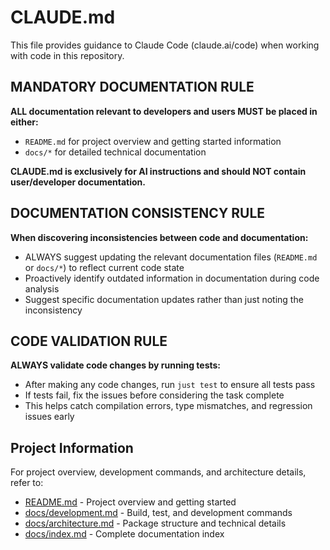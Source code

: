 # CLAUDE.md

This file provides guidance to Claude Code (claude.ai/code) when working with code in this repository.

## MANDATORY DOCUMENTATION RULE

**ALL documentation relevant to developers and users MUST be placed in either:**
- `README.md` for project overview and getting started information
- `docs/*` for detailed technical documentation

**CLAUDE.md is exclusively for AI instructions and should NOT contain user/developer documentation.**

## DOCUMENTATION CONSISTENCY RULE

**When discovering inconsistencies between code and documentation:**
- ALWAYS suggest updating the relevant documentation files (`README.md` or `docs/*`) to reflect current code state
- Proactively identify outdated information in documentation during code analysis
- Suggest specific documentation updates rather than just noting the inconsistency

## CODE VALIDATION RULE

**ALWAYS validate code changes by running tests:**
- After making any code changes, run `just test` to ensure all tests pass
- If tests fail, fix the issues before considering the task complete
- This helps catch compilation errors, type mismatches, and regression issues early

## Project Information

For project overview, development commands, and architecture details, refer to:
- [README.md](README.md) - Project overview and getting started
- [docs/development.md](docs/development.md) - Build, test, and development commands
- [docs/architecture.md](docs/architecture.md) - Package structure and technical details
- [docs/index.md](docs/index.md) - Complete documentation index
